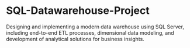 # SQL-Datawarehouse-Project
Designing and implementing a modern data warehouse using SQL Server, including end-to-end ETL processes, dimensional data modeling, and development of analytical solutions for business insights.

